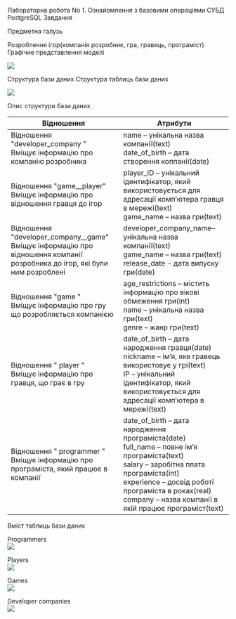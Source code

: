 ﻿Лабораторна робота No 1. Ознайомлення з базовими операціями СУБД PostgreSQL
Завдання

Предметна галузь

Розроблення ігор(компанія розробник, гра, гравець, програміст)
Графічне представлення моделі

![](https://github.com/DanyaPes/db/blob/master/sem5/lab1/diagram.png)

Структура бази даних
Структура таблиць бази даних

![](https://github.com/DanyaPes/db/blob/master/sem5/lab1/database.png)

Опис структури бази даних


| Відношення  | Атрибути  |
|-------------|-----------|
|   Відношення "developer_company " <br> Вміщує інформацію про компанію розробника|   name – унікальна назва компанії(text)<br>date_of_birth – дата створення коппанії(date)|
|   Відношення "game__player" <br> Вміщує інформацію про відношення гравця до ігор|   player_ID – унікальний ідентифікатор, який використовується для адресації комп’ютера гравця в мережі(text)<br>game_name – назва гри(text)|
|   Відношення "developer_company__game" <br> Вміщує інформацію про відношення компанії розробника до ігор, які були ним розроблені|   developer_company_name– унікальна назва компанії(text)<br>game_name – назва гри(text)<br>release_date - дата випуску гри(date)|
|  Відношення "game "<br>Вміщує інформацію про гру що розробляється компанією |  age_restrictions – містить інформацію про вікові обмеження гри(int) <br>name – унікальна назва гри(text) <br>genre – жанр гри(text)|
| Відношення " player " <br>Вміщує інформацію про гравця, що грає в гру |  date_of_birth – дата народження гравця(date)<br>nickname – ім’я, яке гравець використовує у грі(text)<br> IP – унікальний ідентифікатор, який використовується для адресації комп’ютера в мережі(text)|
|  Відношення " programmer "<br>Вміщує інформацію про програміста, який працює в компанії  |  date_of_birth – дата народження програміста(date) <br>full_name – повне ім’я програміста(text) <br>salary – заробітна плата програміста(int) <br>experience – досвід роботі програміста в роках(real) <br>company – назва компанії в якій працює програміст(text)|

Вміст таблиць бази даних


Programmers<br>
![](https://github.com/DanyaPes/db/blob/master/sem5/lab1/table___programmer.png)

Players<br>
![](https://github.com/DanyaPes/db/blob/master/sem5/lab1/table___player.png)

Games<br>
![](https://github.com/DanyaPes/db/blob/master/sem5/lab1/table___game.png)

Developer companies<br>
![](https://github.com/DanyaPes/db/blob/master/sem5/lab1/table___developer_company.png)
